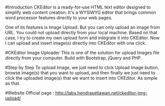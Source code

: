 #Introduction
CKEditor is a ready-for-use HTML text editor designed to simplify web content creation. It's a WYSIWYG editor that brings common word processor features directly to your web pages.

One of its features is Image Upload. But you can only upload an image from URL. You could not upload directly from your local machine. Based on that case, I try to create my own upload form and integrate it into CKEditor. Now I can upload and insert image(s) directly into CKEditor with one click.

#CKEditor Image Uploader
This is one of the solution for upload Images file directly from your computer. Build with Bootstrap, jQuery and PHP.

#Step by Step
To upload Image, we just need to click Upload Image button, browse image(s) that you want to upload, and then finally we just need to click the uploaded image(s) that we want to insert into CKEditor. As simple as that.

#Website
Official page :
http://labs.hendrasetiawan.net/ckeditor-img-upload/
